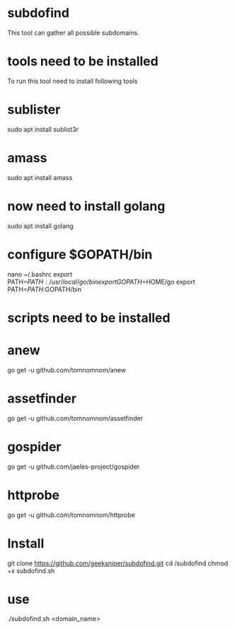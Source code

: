 # subdofind
This tool can gather all possible subdomains.
# tools need to be installed
To run this tool need to install following tools
# sublister
sudo apt install sublist3r
# amass
sudo apt install amass
# now need to install golang
sudo apt install golang

# configure $GOPATH/bin
nano ~/.bashrc
export PATH=$PATH:/usr/local/go/bin
export GOPATH=$HOME/go
export PATH=$PATH:$GOPATH/bin
# scripts need to be installed 
# anew
go get -u github.com/tomnomnom/anew
# assetfinder
go get -u github.com/tomnomnom/assetfinder
# gospider
go get -u github.com/jaeles-project/gospider
# httprobe
go get -u github.com/tomnomnom/httprobe

# Install 
git clone https://github.com/geeksniper/subdofind.git
cd /subdofind
chmod +x subdofind.sh
# use
./subdofind.sh <domain_name>
